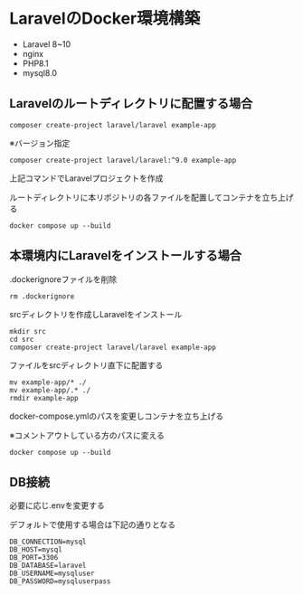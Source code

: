 # LaravelのDocker環境構築
- Laravel 8~10
- nginx
- PHP8.1
- mysql8.0

## Laravelのルートディレクトリに配置する場合

```
composer create-project laravel/laravel example-app
```

※バージョン指定
```
composer create-project laravel/laravel:^9.0 example-app
```

上記コマンドでLaravelプロジェクトを作成

ルートディレクトリに本リポジトリの各ファイルを配置してコンテナを立ち上げる

```
docker compose up --build
```

## 本環境内にLaravelをインストールする場合

.dockerignoreファイルを削除
```
rm .dockerignore
```
srcディレクトリを作成しLaravelをインストール
```
mkdir src
cd src
composer create-project laravel/laravel example-app
```
ファイルをsrcディレクトリ直下に配置する
```
mv example-app/* ./
mv example-app/.* ./
rmdir example-app
```
docker-compose.ymlのパスを変更しコンテナを立ち上げる

※コメントアウトしている方のパスに変える
```
docker compose up --build
```

## DB接続
必要に応じ.envを変更する

デフォルトで使用する場合は下記の通りとなる
```
DB_CONNECTION=mysql
DB_HOST=mysql
DB_PORT=3306
DB_DATABASE=laravel
DB_USERNAME=mysqluser
DB_PASSWORD=mysqluserpass
```
